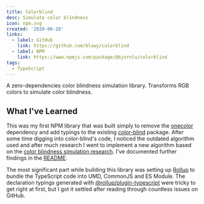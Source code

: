 ```yaml
---
title: Colorblind
desc: Simulate color blindness
icon: npm.svg
created: '2020-06-28'
links:
  - label: GitHub
    link: https://github.com/bluwy/colorblind
  - label: NPM
    link: https://www.npmjs.com/package/@bjornlu/colorblind
tags:
  - TypeScript
---
```


A zero-dependencies color blindness simulation library. Transforms RGB colors to simulate color blindness.

<!-- endexcerpt -->

## What I've Learned

This was my first NPM library that was built simply to remove the [onecolor](https://github.com/One-com/one-color) dependency and add typings to the existing [color-blind](https://github.com/skratchdot/color-blind) package. After some time digging into color-blind's code, I noticed the outdated algorithm used and after much research I went to implement a new algorithm based on the [color blindness simulation research](https://ixora.io/projects/colorblindness/color-blindness-simulation-research/). I've documented further findings in the [README](https://github.com/bluwy/colorblind#prior-research).

The most significant part while building this library was setting up [Rollup](https://github.com/bluwy/colorblind#prior-research) to bundle the TypeScript code into UMD, CommonJS and ES Module. The declaration typings generated with [@rollup/plugin-typescript](https://github.com/rollup/plugins/tree/master/packages/typescript) were tricky to get right at first, but I got it settled after reading through countless issues on GitHub.
